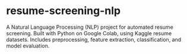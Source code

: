 # resume-screening-nlp
A Natural Language Processing (NLP) project for automated resume screening. Built with Python on Google Colab, using Kaggle resume datasets. Includes preprocessing, feature extraction, classification, and model evaluation.
